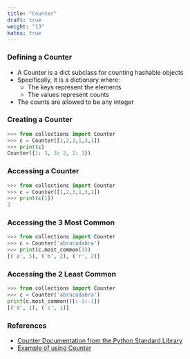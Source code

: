 ```yaml
---
title: "Counter"
draft: true
weight: "13"
katex: true
---
```


### Defining a Counter
- A Counter is a dict subclass for counting hashable objects
- Specifically, it is a dictionary where:
	- The keys represent the elements
	- The values represent counts
- The counts are allowed to be any integer

### Creating a Counter

```python
>>> from collections import Counter
>>> c = Counter([1,2,3,1,3,1])
>>> print(c)
Counter({1: 3, 3: 2, 2: 1})
```

### Accessing a Counter

```python
>>> from collections import Counter
>>> c = Counter([1,2,3,1,3,1])
>>> print(c[1])
3
```

### Accessing the 3 Most Common

```python
>>> from collections import Counter
>>> c = Counter('abracadabra')
>>> print(c.most_common(3))
[('a', 5), ('b', 2), ('r', 2)]
```

### Accessing the 2 Least Common

```python
>>> from collections import Counter
>>> c = Counter('abracadabra')
print(c.most_common()[:-3:-1])
[('d', 1), ('c', 1)]
```

### References
- [Counter Documentation from the Python Standard Library](https://docs.python.org/3/library/collections.html#collections.Counter)
- [Example of using Counter](https://stackoverflow.com/a/20511316/12777044)
